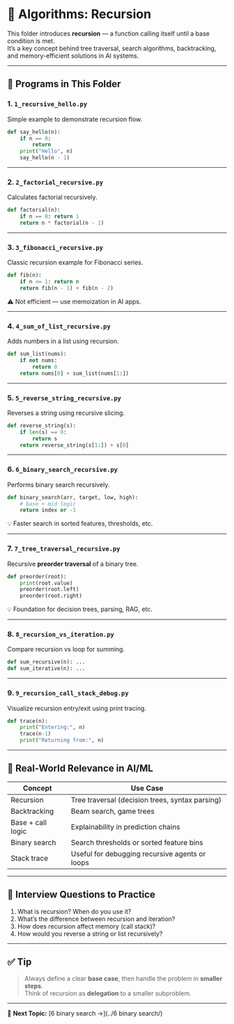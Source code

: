 # 🧠 Algorithms: Recursion

This folder introduces **recursion** — a function calling itself until a base condition is met.  
It’s a key concept behind tree traversal, search algorithms, backtracking, and memory-efficient solutions in AI systems.

---

## 📌 Programs in This Folder

### 1. `1_recursive_hello.py`

Simple example to demonstrate recursion flow.

```python
def say_hello(n):
    if n == 0:
        return
    print("Hello", n)
    say_hello(n - 1)
```

---

### 2. `2_factorial_recursive.py`

Calculates factorial recursively.

```python
def factorial(n):
    if n == 0: return 1
    return n * factorial(n - 1)
```

---

### 3. `3_fibonacci_recursive.py`

Classic recursion example for Fibonacci series.

```python
def fib(n):
    if n <= 1: return n
    return fib(n - 1) + fib(n - 2)
```

⚠️ Not efficient — use memoization in AI apps.

---

### 4. `4_sum_of_list_recursive.py`

Adds numbers in a list using recursion.

```python
def sum_list(nums):
    if not nums:
        return 0
    return nums[0] + sum_list(nums[1:])
```

---

### 5. `5_reverse_string_recursive.py`

Reverses a string using recursive slicing.

```python
def reverse_string(s):
    if len(s) == 0:
        return s
    return reverse_string(s[1:]) + s[0]
```

---

### 6. `6_binary_search_recursive.py`

Performs binary search recursively.

```python
def binary_search(arr, target, low, high):
    # base + mid logic
    return index or -1
```

💡 Faster search in sorted features, thresholds, etc.

---

### 7. `7_tree_traversal_recursive.py`

Recursive **preorder traversal** of a binary tree.

```python
def preorder(root):
    print(root.value)
    preorder(root.left)
    preorder(root.right)
```

💡 Foundation for decision trees, parsing, RAG, etc.

---

### 8. `8_recursion_vs_iteration.py`

Compare recursion vs loop for summing.

```python
def sum_recursive(n): ...
def sum_iterative(n): ...
```

---

### 9. `9_recursion_call_stack_debug.py`

Visualize recursion entry/exit using print tracing.

```python
def trace(n):
    print("Entering:", n)
    trace(n-1)
    print("Returning from:", n)
```

---

## 🎯 Real-World Relevance in AI/ML

| Concept          | Use Case |
|------------------|----------|
| Recursion        | Tree traversal (decision trees, syntax parsing) |
| Backtracking     | Beam search, game trees |
| Base + call logic| Explainability in prediction chains |
| Binary search    | Search thresholds or sorted feature bins |
| Stack trace      | Useful for debugging recursive agents or loops |

---

## 🧠 Interview Questions to Practice

1. What is recursion? When do you use it?
2. What’s the difference between recursion and iteration?
3. How does recursion affect memory (call stack)?
4. How would you reverse a string or list recursively?

---

## ✅ Tip

> Always define a clear **base case**, then handle the problem in **smaller steps**.  
> Think of recursion as **delegation** to a smaller subproblem.

---

📁 **Next Topic:** [6 binary search →](../6 binary search/)